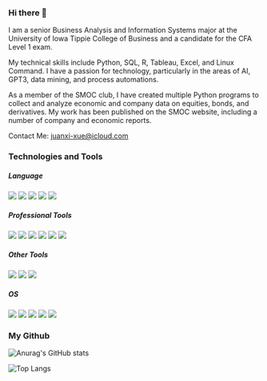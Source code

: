 ### Hi there 👋

I am a senior Business Analysis and Information Systems major at the University of Iowa Tippie College of Business and a candidate for the CFA Level 1 exam. 

My technical skills include Python, SQL, R, Tableau, Excel, and Linux Command. 
I have a passion for technology, particularly in the areas of AI, GPT3, data mining, and process automations. 

As a member of the SMOC club, I have created multiple Python programs to collect and analyze economic and company data on equities, bonds, and derivatives. My work has been published on the SMOC website, including a number of company and economic reports.

Contact Me: juanxi-xue@icloud.com

### Technologies and Tools
##### Language
<a><img src="https://img.shields.io/badge/Python-3776AB?style=for-the-badge&logo=python&logoColor=white"></a>
<a><img src="https://img.shields.io/badge/R-276DC3?style=for-the-badge&logo=r&logoColor=white"></a>
<a><img src="https://img.shields.io/badge/Shell_Script-121011?style=for-the-badge&logo=gnu-bash&logoColor=white"></a>
<a><img src="https://img.shields.io/badge/HTML-239120?style=for-the-badge&logo=html5&logoColor=white"></a>
<a><img src="https://img.shields.io/badge/MySQL-00000F?style=for-the-badge&logo=mysql&logoColor=white"></a>

##### Professional Tools
<a><img src="https://img.shields.io/badge/Tableau-E97627?style=for-the-badge&logo=Tableau&logoColor=white"></a>
<a><img src="https://img.shields.io/badge/Microsoft_Excel-217346?style=for-the-badge&logo=microsoft-excel&logoColor=white"></a>
<a><img src="https://img.shields.io/badge/Google_Cloud-4285F4?style=for-the-badge&logo=google-cloud&logoColor=whit"></a>
<a><img src="https://img.shields.io/badge/Microsoft_SharePoint-0078D4?style=for-the-badge&logo=microsoft-sharepoint&logoColor=white"></a>
<a><img src="https://img.shields.io/badge/GIT-E44C30?style=for-the-badge&logo=git&logoColor=white"></a>
<a><img src="https://img.shields.io/badge/Adobe%20XD-470137?style=for-the-badge&logo=Adobe%20XD&logoColor=#FF61F6"></a>

##### Other Tools
<a><img src="https://img.shields.io/badge/Microsoft_Access-A4373A?style=for-the-badge&logo=microsoft-access&logoColor=white"></a>
<a><img src="https://img.shields.io/badge/Microsoft_Office-D83B01?style=for-the-badge&logo=microsoft-office&logoColor=white"></a>
<a><img src="https://img.shields.io/badge/Visual_Studio_Code-0078D4?style=for-the-badge&logo=visual%20studio%20code&logoColor=white"></a>

##### OS
<a><img src="https://img.shields.io/badge/Ubuntu-E95420?style=for-the-badge&logo=ubuntu&logoColor=white"></a>
<a><img src="https://img.shields.io/badge/Windows-0078D6?style=for-the-badge&logo=windows&logoColor=white"></a>
<a><img src="https://img.shields.io/badge/Cent%20OS-262577?style=for-the-badge&logo=CentOS&logoColor=white"></a>
<a><img src="https://img.shields.io/badge/mac%20os-000000?style=for-the-badge&logo=apple&logoColor=white"></a>
<a><img src="https://img.shields.io/badge/Linux-FCC624?style=for-the-badge&logo=linux&logoColor=black"></a>

### My Github
![Anurag's GitHub stats](https://github-readme-stats.vercel.app/api?username=johnnysiit&count_private=true&show_icons=true&theme=buefy)

![Top Langs](https://github-readme-stats.vercel.app/api/top-langs/?username=johnnysiit&show_icons=true&theme=buefy)
